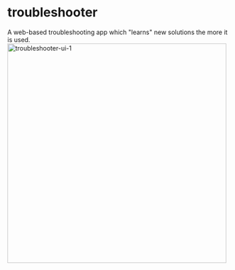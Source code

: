 # troubleshooter

A web-based troubleshooting app which "learns" new solutions the more it is used.
<img width="493" alt="troubleshooter-ui-1" src="https://github.com/hastoms/troubleshooter/assets/8356986/e2bcb1d2-2679-453d-be6a-05b074890f61">
